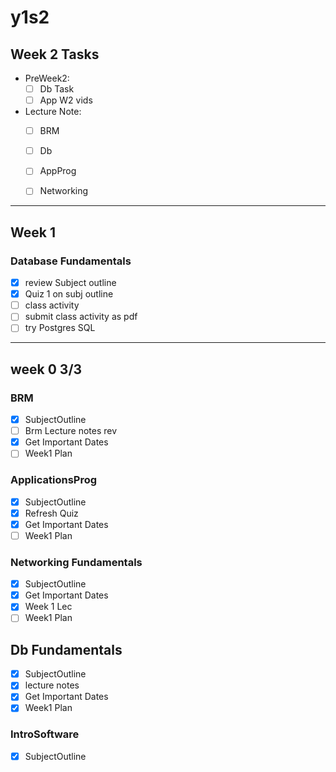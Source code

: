 # y1s2

## Week 2 Tasks

- PreWeek2:
  - [ ] Db Task
  - [ ] App W2 vids
- Lecture Note:
  - [ ] BRM
  - [ ] Db
  - [ ] AppProg
  - [ ] Networking
  

---
## Week 1

### Database Fundamentals

- [x] review Subject outline
- [x] Quiz 1 on subj outline
- [ ] class activity
- [ ] submit class activity as pdf
- [ ] try Postgres SQL

---

## week 0 3/3

### BRM

- [x] SubjectOutline
- [ ] Brm Lecture notes rev
- [x] Get Important Dates
- [ ] Week1 Plan

### ApplicationsProg

- [x] SubjectOutline
- [x] Refresh Quiz
- [x] Get Important Dates
- [ ] Week1 Plan

### Networking Fundamentals

- [x] SubjectOutline
- [x] Get Important Dates
- [x] Week 1 Lec
- [ ] Week1 Plan

## Db Fundamentals

- [x] SubjectOutline
- [x] lecture notes
- [x] Get Important Dates
- [x] Week1 Plan

### IntroSoftware

- [x] SubjectOutline
